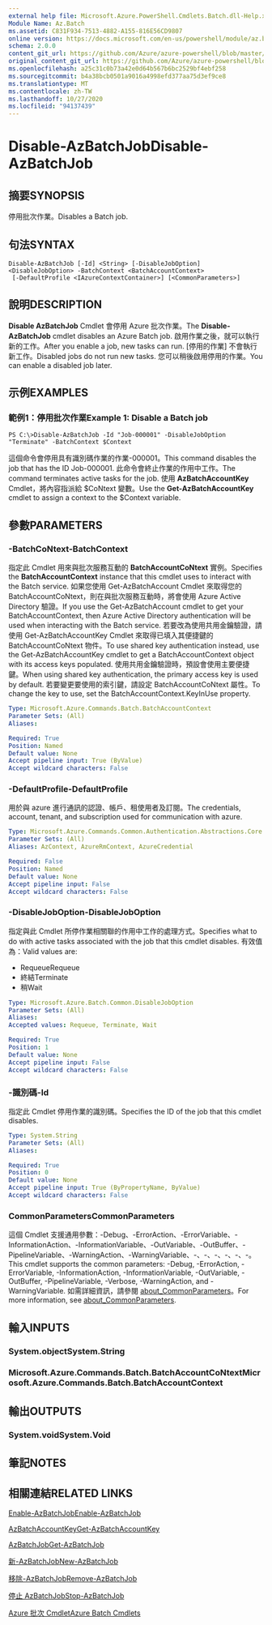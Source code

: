 ```yaml
---
external help file: Microsoft.Azure.PowerShell.Cmdlets.Batch.dll-Help.xml
Module Name: Az.Batch
ms.assetid: C831F934-7513-4882-A155-816E56CD9807
online version: https://docs.microsoft.com/en-us/powershell/module/az.batch/disable-azbatchjob
schema: 2.0.0
content_git_url: https://github.com/Azure/azure-powershell/blob/master/src/Batch/Batch/help/Disable-AzBatchJob.md
original_content_git_url: https://github.com/Azure/azure-powershell/blob/master/src/Batch/Batch/help/Disable-AzBatchJob.md
ms.openlocfilehash: a25c31c0b73a42e0d64b567b6bc2529bf4ebf258
ms.sourcegitcommit: b4a38bcb0501a9016a4998efd377aa75d3ef9ce8
ms.translationtype: MT
ms.contentlocale: zh-TW
ms.lasthandoff: 10/27/2020
ms.locfileid: "94137439"
---
```

# <span data-ttu-id="fcef2-101">Disable-AzBatchJob</span><span class="sxs-lookup"><span data-stu-id="fcef2-101">Disable-AzBatchJob</span></span>

## <span data-ttu-id="fcef2-102">摘要</span><span class="sxs-lookup"><span data-stu-id="fcef2-102">SYNOPSIS</span></span>
<span data-ttu-id="fcef2-103">停用批次作業。</span><span class="sxs-lookup"><span data-stu-id="fcef2-103">Disables a Batch job.</span></span>

## <span data-ttu-id="fcef2-104">句法</span><span class="sxs-lookup"><span data-stu-id="fcef2-104">SYNTAX</span></span>

```
Disable-AzBatchJob [-Id] <String> [-DisableJobOption] <DisableJobOption> -BatchContext <BatchAccountContext>
 [-DefaultProfile <IAzureContextContainer>] [<CommonParameters>]
```

## <span data-ttu-id="fcef2-105">說明</span><span class="sxs-lookup"><span data-stu-id="fcef2-105">DESCRIPTION</span></span>
<span data-ttu-id="fcef2-106">**Disable AzBatchJob** Cmdlet 會停用 Azure 批次作業。</span><span class="sxs-lookup"><span data-stu-id="fcef2-106">The **Disable-AzBatchJob** cmdlet disables an Azure Batch job.</span></span>
<span data-ttu-id="fcef2-107">啟用作業之後，就可以執行新的工作。</span><span class="sxs-lookup"><span data-stu-id="fcef2-107">After you enable a job, new tasks can run.</span></span>
<span data-ttu-id="fcef2-108">[停用的作業] 不會執行新工作。</span><span class="sxs-lookup"><span data-stu-id="fcef2-108">Disabled jobs do not run new tasks.</span></span>
<span data-ttu-id="fcef2-109">您可以稍後啟用停用的作業。</span><span class="sxs-lookup"><span data-stu-id="fcef2-109">You can enable a disabled job later.</span></span>

## <span data-ttu-id="fcef2-110">示例</span><span class="sxs-lookup"><span data-stu-id="fcef2-110">EXAMPLES</span></span>

### <span data-ttu-id="fcef2-111">範例1：停用批次作業</span><span class="sxs-lookup"><span data-stu-id="fcef2-111">Example 1: Disable a Batch job</span></span>
```
PS C:\>Disable-AzBatchJob -Id "Job-000001" -DisableJobOption "Terminate" -BatchContext $Context
```

<span data-ttu-id="fcef2-112">這個命令會停用具有識別碼作業的作業-000001。</span><span class="sxs-lookup"><span data-stu-id="fcef2-112">This command disables the job that has the ID Job-000001.</span></span>
<span data-ttu-id="fcef2-113">此命令會終止作業的作用中工作。</span><span class="sxs-lookup"><span data-stu-id="fcef2-113">The command terminates active tasks for the job.</span></span>
<span data-ttu-id="fcef2-114">使用 **AzBatchAccountKey** Cmdlet，將內容指派給 $CoNtext 變數。</span><span class="sxs-lookup"><span data-stu-id="fcef2-114">Use the **Get-AzBatchAccountKey** cmdlet to assign a context to the $Context variable.</span></span>

## <span data-ttu-id="fcef2-115">參數</span><span class="sxs-lookup"><span data-stu-id="fcef2-115">PARAMETERS</span></span>

### <span data-ttu-id="fcef2-116">-BatchCoNtext</span><span class="sxs-lookup"><span data-stu-id="fcef2-116">-BatchContext</span></span>
<span data-ttu-id="fcef2-117">指定此 Cmdlet 用來與批次服務互動的 **BatchAccountCoNtext** 實例。</span><span class="sxs-lookup"><span data-stu-id="fcef2-117">Specifies the **BatchAccountContext** instance that this cmdlet uses to interact with the Batch service.</span></span>
<span data-ttu-id="fcef2-118">如果您使用 Get-AzBatchAccount Cmdlet 來取得您的 BatchAccountCoNtext，則在與批次服務互動時，將會使用 Azure Active Directory 驗證。</span><span class="sxs-lookup"><span data-stu-id="fcef2-118">If you use the Get-AzBatchAccount cmdlet to get your BatchAccountContext, then Azure Active Directory authentication will be used when interacting with the Batch service.</span></span> <span data-ttu-id="fcef2-119">若要改為使用共用金鑰驗證，請使用 Get-AzBatchAccountKey Cmdlet 來取得已填入其便捷鍵的 BatchAccountCoNtext 物件。</span><span class="sxs-lookup"><span data-stu-id="fcef2-119">To use shared key authentication instead, use the Get-AzBatchAccountKey cmdlet to get a BatchAccountContext object with its access keys populated.</span></span> <span data-ttu-id="fcef2-120">使用共用金鑰驗證時，預設會使用主要便捷鍵。</span><span class="sxs-lookup"><span data-stu-id="fcef2-120">When using shared key authentication, the primary access key is used by default.</span></span> <span data-ttu-id="fcef2-121">若要變更要使用的索引鍵，請設定 BatchAccountCoNtext 屬性。</span><span class="sxs-lookup"><span data-stu-id="fcef2-121">To change the key to use, set the BatchAccountContext.KeyInUse property.</span></span>

```yaml
Type: Microsoft.Azure.Commands.Batch.BatchAccountContext
Parameter Sets: (All)
Aliases:

Required: True
Position: Named
Default value: None
Accept pipeline input: True (ByValue)
Accept wildcard characters: False
```

### <span data-ttu-id="fcef2-122">-DefaultProfile</span><span class="sxs-lookup"><span data-stu-id="fcef2-122">-DefaultProfile</span></span>
<span data-ttu-id="fcef2-123">用於與 azure 進行通訊的認證、帳戶、租使用者及訂閱。</span><span class="sxs-lookup"><span data-stu-id="fcef2-123">The credentials, account, tenant, and subscription used for communication with azure.</span></span>

```yaml
Type: Microsoft.Azure.Commands.Common.Authentication.Abstractions.Core.IAzureContextContainer
Parameter Sets: (All)
Aliases: AzContext, AzureRmContext, AzureCredential

Required: False
Position: Named
Default value: None
Accept pipeline input: False
Accept wildcard characters: False
```

### <span data-ttu-id="fcef2-124">-DisableJobOption</span><span class="sxs-lookup"><span data-stu-id="fcef2-124">-DisableJobOption</span></span>
<span data-ttu-id="fcef2-125">指定與此 Cmdlet 所停作業相關聯的作用中工作的處理方式。</span><span class="sxs-lookup"><span data-stu-id="fcef2-125">Specifies what to do with active tasks associated with the job that this cmdlet disables.</span></span>
<span data-ttu-id="fcef2-126">有效值為：</span><span class="sxs-lookup"><span data-stu-id="fcef2-126">Valid values are:</span></span>
- <span data-ttu-id="fcef2-127">Requeue</span><span class="sxs-lookup"><span data-stu-id="fcef2-127">Requeue</span></span>
- <span data-ttu-id="fcef2-128">終結</span><span class="sxs-lookup"><span data-stu-id="fcef2-128">Terminate</span></span>
- <span data-ttu-id="fcef2-129">稍</span><span class="sxs-lookup"><span data-stu-id="fcef2-129">Wait</span></span>

```yaml
Type: Microsoft.Azure.Batch.Common.DisableJobOption
Parameter Sets: (All)
Aliases:
Accepted values: Requeue, Terminate, Wait

Required: True
Position: 1
Default value: None
Accept pipeline input: False
Accept wildcard characters: False
```

### <span data-ttu-id="fcef2-130">-識別碼</span><span class="sxs-lookup"><span data-stu-id="fcef2-130">-Id</span></span>
<span data-ttu-id="fcef2-131">指定此 Cmdlet 停用作業的識別碼。</span><span class="sxs-lookup"><span data-stu-id="fcef2-131">Specifies the ID of the job that this cmdlet disables.</span></span>

```yaml
Type: System.String
Parameter Sets: (All)
Aliases:

Required: True
Position: 0
Default value: None
Accept pipeline input: True (ByPropertyName, ByValue)
Accept wildcard characters: False
```

### <span data-ttu-id="fcef2-132">CommonParameters</span><span class="sxs-lookup"><span data-stu-id="fcef2-132">CommonParameters</span></span>
<span data-ttu-id="fcef2-133">這個 Cmdlet 支援通用參數：-Debug、-ErrorAction、-ErrorVariable、-InformationAction、-InformationVariable、-OutVariable、-OutBuffer、-PipelineVariable、-WarningAction、-WarningVariable、-、-、-、-、-、-。</span><span class="sxs-lookup"><span data-stu-id="fcef2-133">This cmdlet supports the common parameters: -Debug, -ErrorAction, -ErrorVariable, -InformationAction, -InformationVariable, -OutVariable, -OutBuffer, -PipelineVariable, -Verbose, -WarningAction, and -WarningVariable.</span></span> <span data-ttu-id="fcef2-134">如需詳細資訊，請參閱 [about_CommonParameters](http://go.microsoft.com/fwlink/?LinkID=113216)。</span><span class="sxs-lookup"><span data-stu-id="fcef2-134">For more information, see [about_CommonParameters](http://go.microsoft.com/fwlink/?LinkID=113216).</span></span>

## <span data-ttu-id="fcef2-135">輸入</span><span class="sxs-lookup"><span data-stu-id="fcef2-135">INPUTS</span></span>

### <span data-ttu-id="fcef2-136">System.object</span><span class="sxs-lookup"><span data-stu-id="fcef2-136">System.String</span></span>

### <span data-ttu-id="fcef2-137">Microsoft.Azure.Commands.Batch.BatchAccountCoNtext</span><span class="sxs-lookup"><span data-stu-id="fcef2-137">Microsoft.Azure.Commands.Batch.BatchAccountContext</span></span>

## <span data-ttu-id="fcef2-138">輸出</span><span class="sxs-lookup"><span data-stu-id="fcef2-138">OUTPUTS</span></span>

### <span data-ttu-id="fcef2-139">System.void</span><span class="sxs-lookup"><span data-stu-id="fcef2-139">System.Void</span></span>

## <span data-ttu-id="fcef2-140">筆記</span><span class="sxs-lookup"><span data-stu-id="fcef2-140">NOTES</span></span>

## <span data-ttu-id="fcef2-141">相關連結</span><span class="sxs-lookup"><span data-stu-id="fcef2-141">RELATED LINKS</span></span>

[<span data-ttu-id="fcef2-142">Enable-AzBatchJob</span><span class="sxs-lookup"><span data-stu-id="fcef2-142">Enable-AzBatchJob</span></span>](./Enable-AzBatchJob.md)

[<span data-ttu-id="fcef2-143">AzBatchAccountKey</span><span class="sxs-lookup"><span data-stu-id="fcef2-143">Get-AzBatchAccountKey</span></span>](./Get-AzBatchAccountKey.md)

[<span data-ttu-id="fcef2-144">AzBatchJob</span><span class="sxs-lookup"><span data-stu-id="fcef2-144">Get-AzBatchJob</span></span>](./Get-AzBatchJob.md)

[<span data-ttu-id="fcef2-145">新-AzBatchJob</span><span class="sxs-lookup"><span data-stu-id="fcef2-145">New-AzBatchJob</span></span>](./New-AzBatchJob.md)

[<span data-ttu-id="fcef2-146">移除-AzBatchJob</span><span class="sxs-lookup"><span data-stu-id="fcef2-146">Remove-AzBatchJob</span></span>](./Remove-AzBatchJob.md)

[<span data-ttu-id="fcef2-147">停止 AzBatchJob</span><span class="sxs-lookup"><span data-stu-id="fcef2-147">Stop-AzBatchJob</span></span>](./Stop-AzBatchJob.md)

[<span data-ttu-id="fcef2-148">Azure 批次 Cmdlet</span><span class="sxs-lookup"><span data-stu-id="fcef2-148">Azure Batch Cmdlets</span></span>](/powershell/module/Az.Batch/)
